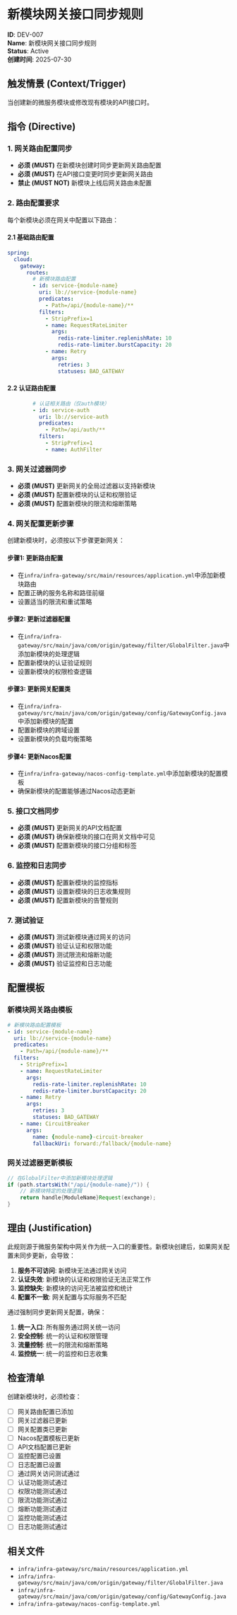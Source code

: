 # 新模块网关接口同步规则

**ID**: DEV-007  
**Name**: 新模块网关接口同步规则  
**Status**: Active  
**创建时间**: 2025-07-30  

## 触发情景 (Context/Trigger)
当创建新的微服务模块或修改现有模块的API接口时。

## 指令 (Directive)

### 1. 网关路由配置同步
- **必须 (MUST)** 在新模块创建时同步更新网关路由配置
- **必须 (MUST)** 在API接口变更时同步更新网关路由
- **禁止 (MUST NOT)** 新模块上线后网关路由未配置

### 2. 路由配置要求
每个新模块必须在网关中配置以下路由：

#### 2.1 基础路由配置
```yaml
spring:
  cloud:
    gateway:
      routes:
        # 新模块路由配置
        - id: service-{module-name}
          uri: lb://service-{module-name}
          predicates:
            - Path=/api/{module-name}/**
          filters:
            - StripPrefix=1
            - name: RequestRateLimiter
              args:
                redis-rate-limiter.replenishRate: 10
                redis-rate-limiter.burstCapacity: 20
            - name: Retry
              args:
                retries: 3
                statuses: BAD_GATEWAY
```

#### 2.2 认证路由配置
```yaml
        # 认证相关路由（仅auth模块）
        - id: service-auth
          uri: lb://service-auth
          predicates:
            - Path=/api/auth/**
          filters:
            - StripPrefix=1
            - name: AuthFilter
```

### 3. 网关过滤器同步
- **必须 (MUST)** 更新网关的全局过滤器以支持新模块
- **必须 (MUST)** 配置新模块的认证和权限验证
- **必须 (MUST)** 配置新模块的限流和熔断策略

### 4. 网关配置更新步骤
创建新模块时，必须按以下步骤更新网关：

#### 步骤1: 更新路由配置
- 在`infra/infra-gateway/src/main/resources/application.yml`中添加新模块路由
- 配置正确的服务名称和路径前缀
- 设置适当的限流和重试策略

#### 步骤2: 更新过滤器配置
- 在`infra/infra-gateway/src/main/java/com/origin/gateway/filter/GlobalFilter.java`中添加新模块的处理逻辑
- 配置新模块的认证验证规则
- 设置新模块的权限检查逻辑

#### 步骤3: 更新网关配置类
- 在`infra/infra-gateway/src/main/java/com/origin/gateway/config/GatewayConfig.java`中添加新模块的配置
- 配置新模块的跨域设置
- 设置新模块的负载均衡策略

#### 步骤4: 更新Nacos配置
- 在`infra/infra-gateway/nacos-config-template.yml`中添加新模块的配置模板
- 确保新模块的配置能够通过Nacos动态更新

### 5. 接口文档同步
- **必须 (MUST)** 更新网关的API文档配置
- **必须 (MUST)** 确保新模块的接口在网关文档中可见
- **必须 (MUST)** 配置新模块的接口分组和标签

### 6. 监控和日志同步
- **必须 (MUST)** 配置新模块的监控指标
- **必须 (MUST)** 设置新模块的日志收集规则
- **必须 (MUST)** 配置新模块的告警规则

### 7. 测试验证
- **必须 (MUST)** 测试新模块通过网关的访问
- **必须 (MUST)** 验证认证和权限功能
- **必须 (MUST)** 测试限流和熔断功能
- **必须 (MUST)** 验证监控和日志功能

## 配置模板

### 新模块网关路由模板
```yaml
# 新模块路由配置模板
- id: service-{module-name}
  uri: lb://service-{module-name}
  predicates:
    - Path=/api/{module-name}/**
  filters:
    - StripPrefix=1
    - name: RequestRateLimiter
      args:
        redis-rate-limiter.replenishRate: 10
        redis-rate-limiter.burstCapacity: 20
    - name: Retry
      args:
        retries: 3
        statuses: BAD_GATEWAY
    - name: CircuitBreaker
      args:
        name: {module-name}-circuit-breaker
        fallbackUri: forward:/fallback/{module-name}
```

### 网关过滤器更新模板
```java
// 在GlobalFilter中添加新模块处理逻辑
if (path.startsWith("/api/{module-name}/")) {
    // 新模块特定的处理逻辑
    return handle{ModuleName}Request(exchange);
}
```

## 理由 (Justification)
此规则源于微服务架构中网关作为统一入口的重要性。新模块创建后，如果网关配置未同步更新，会导致：
1. **服务不可访问**: 新模块无法通过网关访问
2. **认证失效**: 新模块的认证和权限验证无法正常工作
3. **监控缺失**: 新模块的访问无法被监控和统计
4. **配置不一致**: 网关配置与实际服务不匹配

通过强制同步更新网关配置，确保：
1. **统一入口**: 所有服务通过网关统一访问
2. **安全控制**: 统一的认证和权限管理
3. **流量控制**: 统一的限流和熔断策略
4. **监控统一**: 统一的监控和日志收集

## 检查清单
创建新模块时，必须检查：
- [ ] 网关路由配置已添加
- [ ] 网关过滤器已更新
- [ ] 网关配置类已更新
- [ ] Nacos配置模板已更新
- [ ] API文档配置已更新
- [ ] 监控配置已设置
- [ ] 日志配置已设置
- [ ] 通过网关访问测试通过
- [ ] 认证功能测试通过
- [ ] 权限功能测试通过
- [ ] 限流功能测试通过
- [ ] 熔断功能测试通过
- [ ] 监控功能测试通过
- [ ] 日志功能测试通过

## 相关文件
- `infra/infra-gateway/src/main/resources/application.yml`
- `infra/infra-gateway/src/main/java/com/origin/gateway/filter/GlobalFilter.java`
- `infra/infra-gateway/src/main/java/com/origin/gateway/config/GatewayConfig.java`
- `infra/infra-gateway/nacos-config-template.yml` 